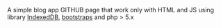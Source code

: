 A simple blog app GITHUB page that work only with HTML and JS using library [IndexedDB](http://dexie.org/), [bootstraps](https://github.com/twbs/bootstrap) and php > 5.x
